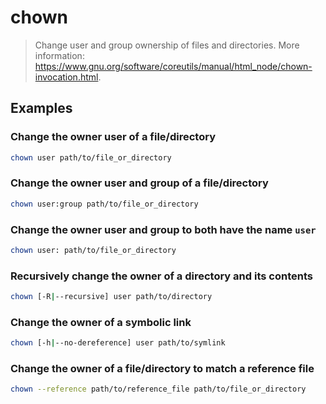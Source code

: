 # chown

> Change user and group ownership of files and directories. More information: <https://www.gnu.org/software/coreutils/manual/html_node/chown-invocation.html>.

## Examples

### Change the owner user of a file/directory

```bash
chown user path/to/file_or_directory
```

### Change the owner user and group of a file/directory

```bash
chown user:group path/to/file_or_directory
```

### Change the owner user and group to both have the name `user`

```bash
chown user: path/to/file_or_directory
```

### Recursively change the owner of a directory and its contents

```bash
chown [-R|--recursive] user path/to/directory
```

### Change the owner of a symbolic link

```bash
chown [-h|--no-dereference] user path/to/symlink
```

### Change the owner of a file/directory to match a reference file

```bash
chown --reference path/to/reference_file path/to/file_or_directory
```
